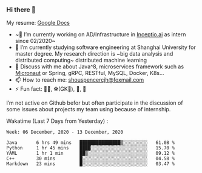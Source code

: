 ### Hi there 👋

My resume: [Google Docs](https://docs.google.com/document/d/1o7iQKDF-_HZUHg6cGiCSl6txrcuQ2tbQttHFFAUeRhc/edit?usp=sharing)

- ~🔭 I’m currently working on AD/Infrastructure in [Inceptio.ai](https://www.inceptio.ai/) as intern since 02/2020~
- 🌱 I’m currently studying software engineering at Shanghai University for master degree. My research direction is ~big data analysis and distributed computing~ distributed machine learning
- 💬 Discuss with me about Java^8, microservices framework such as [Micronaut](http://micronaut.io/) or Spring, gRPC, RESTful, MySQL, Docker, K8s...
- 📫 How to reach me: shouspencercjh@foxmail.com
- ⚡ Fun fact: 🚴‍♂️, ⚽(GK🥅), 🏓, 🏸

I’m not active on Github befor but often participate in the discussion of some issues about projects my team using because of internship.

Wakatime (Last 7 Days from Yesterday) :

<!--START_SECTION:waka-->
```text
Week: 06 December, 2020 - 13 December, 2020

Java       6 hrs 49 mins   ███████████████▒░░░░░░░░░   61.08 % 
Python     1 hr 45 mins    ████░░░░░░░░░░░░░░░░░░░░░   15.70 % 
YAML       1 hr 1 min      ██▒░░░░░░░░░░░░░░░░░░░░░░   09.12 % 
C++        30 mins         █░░░░░░░░░░░░░░░░░░░░░░░░   04.58 % 
Markdown   23 mins         █░░░░░░░░░░░░░░░░░░░░░░░░   03.47 % 
```
<!--END_SECTION:waka-->
